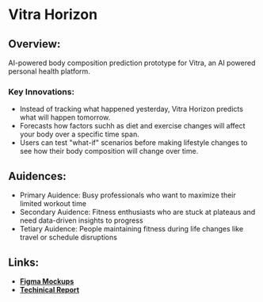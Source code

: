 # Vitra Horizon

## Overview:
AI-powered body composition prediction prototype for Vitra, an AI powered personal health platform.

### Key Innovations:
- Instead of tracking what happened yesterday, Vitra Horizon predicts what will happen tomorrow.
- Forecasts how factors suchh as diet and exercise changes will affect your body over a specific time span.
- Users can test "what-if" scenarios before making lifestyle changes to see how their body composition will change over time.

## Auidences:
- Primary Auidence: Busy professionals who want to maximize their limited workout time
- Secondary Auidence: Fitness enthusiasts who are stuck at plateaus and need data-driven insights to progress
- Tetiary Auidence: People maintaining fitness during life changes like travel or schedule disruptions

## Links:
- **[Figma Mockups](https://www.figma.com/design/m75ytxkGcBzSDBOngFZ0uC/Vitra-Horizon?node-id=1-4&t=9V0KiCRKbNrztMy4-1)**
- **[Techinical Report](https://docs.google.com/document/d/1gc_whwEjgLRRhWGw94-B7K5gxQ05bhFJIEZ8JGbwvCs/edit?usp=sharing)**
